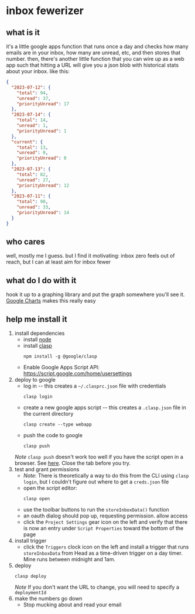 # inbox fewerizer

## what is it

it's a little google apps function that runs once a day and checks how many emails are in your inbox, how many are unread, etc, and then stores that number.  then, there's another little function that you can wire up as a web app such that hitting a URL will give you a json blob with historical stats about your inbox. like this:

```json
{
  "2023-07-12": {
    "total": 94,
    "unread": 37,
    "priorityUnread": 17
  },
  "2023-07-14": {
    "total": 14,
    "unread": 1,
    "priorityUnread": 1
  },
  "current": {
    "total": 13,
    "unread": 0,
    "priorityUnread": 0
  },
  "2023-07-13": {
    "total": 82,
    "unread": 27,
    "priorityUnread": 12
  },
  "2023-07-11": {
    "total": 90,
    "unread": 33,
    "priorityUnread": 14
  }
}
```

## who cares

well, mostly me I guess. but I find it motivating: inbox zero feels out of reach, but I can at least aim for inbox fewer

## what do I do with it

hook it up to a graphing library and put the graph somewhere you'll see it.  [Google Charts](https://developers.google.com/chart/interactive/docs) makes this really easy

## help me install it

1. install dependencies
    * install [node](https://nodejs.org/en/download/)
    * install [clasp](https://github.com/google/clasp)
        ```
        npm install -g @google/clasp
        ```
    * Enable Google Apps Script API: https://script.google.com/home/usersettings
2. deploy to google
    *  log in -- this creates a `~/.clasprc.json` file with credentials
        ```
        clasp login
        ```
    *  create a new google apps script -- this creates a `.clasp.json` file in the current directory
        ```
        clasp create --type webapp
        ```
    * push the code to google
        ```
        clasp push
        ```
    *Note* `clasp push` doesn't work too well if you have the script open in a browser. See [here](https://issuetracker.google.com/issues/123311608). Close the tab before you try.
3. test and grant permissions
    * *Note*: There is theoretically a way to do this from the CLI using `clasp login`, but I couldn't figure out where to get a `creds.json` file
    * open the script editor:
        ```
        clasp open
        ```
    * use the toolbar buttons to run the `storeInboxData()` function
    * an oauth dialog should pop up, requesting permission. allow access
    * click the `Project Settings` gear icon on the left and verify that there is now an entry under `Script Properties` toward the bottom of the page
5. install trigger
    * click the `Triggers` clock icon on the left and install a trigger that runs `storeInboxData` from Head as a time-driven trigger on a day timer. Mine runs between midnight and 1am.
6. deploy
    ```
    clasp deploy
    ```
    *Note* If you don't want the URL to change, you will need to specify a `deploymentId`
7. make the numbers go down
    * Stop mucking about and read your email
